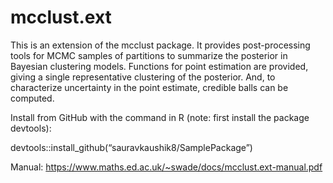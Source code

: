 # mcclust.ext
This is an extension of the mcclust package. It provides post-processing tools for MCMC samples of partitions to summarize the posterior in Bayesian clustering models. Functions for point estimation are provided, giving a single representative clustering of the posterior. And, to characterize uncertainty in the point estimate, credible balls can be computed.

Install from GitHub with the command in R (note: first install the package devtools):

devtools::install_github(“sauravkaushik8/SamplePackage”)

Manual: https://www.maths.ed.ac.uk/~swade/docs/mcclust.ext-manual.pdf
